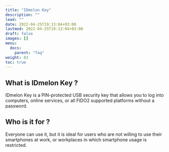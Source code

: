 ```yaml
---
title: "IDmelon Key"
description: ""
lead: ""
date: 2022-04-25T19:13:04+03:00
lastmod: 2022-04-25T19:13:04+03:00
draft: false
images: []
menu:
  docs:
    parent: "faq"
weight: 83
toc: true
---
```


## What is IDmelon Key ?

IDmelon Key is a PIN-protected USB security key that allows you to log into computers, online services, or all FIDO2 supported platforms without a password.

## Who is it for ?

Everyone can use it, but it is ideal for users who are not willing to use their smartphones at work, or workplaces in which smartphone usage is restricted.
